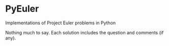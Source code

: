 # PyEuler
Implementations of Project Euler problems in Python

Nothing much to say. Each solution includes the question and comments (if any).
